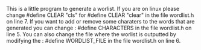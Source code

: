 This is a little program to generate a worlist.
If you are on linux please change #define CLEAR "cls" for #define CLEAR "clear" in the file wordlist.h on line 7.
If you want to add or remove some charaters to the words that are generated you can change : #define CHARACTERS in the file wordlist.h on line 5.
You can also change the file where the worlist is outputted by modifying the : #define WORDLIST_FILE in the file wordlist.h on line 6.